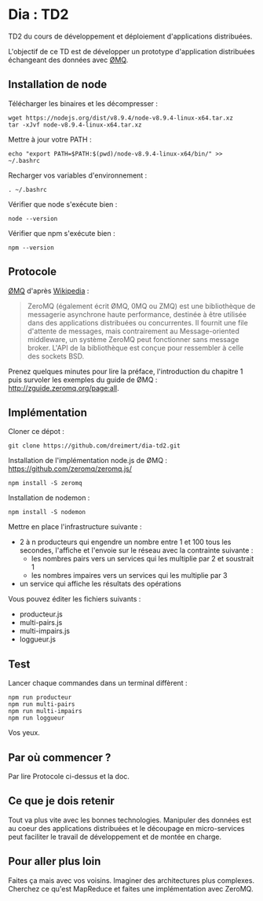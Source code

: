 # Dia : TD2

TD2 du cours de développement et déploiement d'applications distribuées.

L'objectif de ce TD est de développer un prototype d'application distribuées échangeant des données avec [ØMQ](http://zeromq.org/).

## Installation de node

Télécharger les binaires et les décompresser :

    wget https://nodejs.org/dist/v8.9.4/node-v8.9.4-linux-x64.tar.xz
    tar -xJvf node-v8.9.4-linux-x64.tar.xz

Mettre à jour votre PATH :

    echo "export PATH=$PATH:$(pwd)/node-v8.9.4-linux-x64/bin/" >> ~/.bashrc

Recharger vos variables d'environnement :

    . ~/.bashrc

Vérifier que node s'exécute bien :

    node --version

Vérifier que npm s'exécute bien :

    npm --version

## Protocole

[ØMQ](http://zeromq.org/) d'après [Wikipedia](https://fr.wikipedia.org/wiki/ZeroMQ) :

> ZeroMQ (également écrit ØMQ, 0MQ ou ZMQ) est une bibliothèque de messagerie asynchrone haute performance, destinée à être utilisée dans des applications distribuées ou concurrentes. Il fournit une file d'attente de messages, mais contrairement au Message-oriented middleware, un système ZeroMQ peut fonctionner sans message broker. L'API de la bibliothèque est conçue pour ressembler à celle des sockets BSD.

Prenez quelques minutes pour lire la préface, l'introduction du chapitre 1 puis survoler les exemples du guide de ØMQ : http://zguide.zeromq.org/page:all.


## Implémentation

Cloner ce dépot :

    git clone https://github.com/dreimert/dia-td2.git

Installation de l'implémentation node.js de ØMQ : https://github.com/zeromq/zeromq.js/

    npm install -S zeromq

Installation de nodemon :

    npm install -S nodemon

Mettre en place l'infrastructure suivante :

* 2 à n producteurs qui engendre un nombre entre 1 et 100 tous les secondes, l'affiche et l'envoie sur le réseau avec la contrainte suivante :
  * les nombres pairs vers un services qui les multiplie par 2 et soustrait 1
  * les nombres impaires vers un services qui les multiplie par 3
* un service qui affiche les résultats des opérations

Vous pouvez éditer les fichiers suivants :

* producteur.js
* multi-pairs.js
* multi-impairs.js
* loggueur.js

## Test

Lancer chaque commandes dans un terminal diffèrent :

    npm run producteur
    npm run multi-pairs
    npm run multi-impairs
    npm run loggueur

Vos yeux.

## Par où commencer ?

Par lire Protocole ci-dessus et la doc.

## Ce que je dois retenir

Tout va plus vite avec les bonnes technologies. Manipuler des données est au coeur des applications distribuées et le découpage en micro-services peut faciliter le travail de développement et de montée en charge.

## Pour aller plus loin

Faites ça mais avec vos voisins. Imaginer des architectures plus complexes. Cherchez ce qu'est MapReduce et faites une implémentation avec ZeroMQ.
